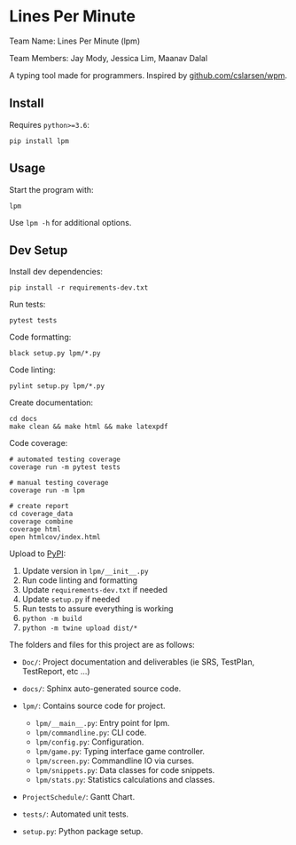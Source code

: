 # Lines Per Minute

Team Name: Lines Per Minute (lpm)

Team Members: Jay Mody, Jessica Lim, Maanav Dalal

A typing tool made for programmers. Inspired by [github.com/cslarsen/wpm](https://github.com/cslarsen/wpm).

## Install
Requires `python>=3.6`:
```
pip install lpm
```

## Usage
Start the program with:
```
lpm
```
Use `lpm -h` for additional options.

## Dev Setup

Install dev dependencies:
```shell
pip install -r requirements-dev.txt
```

Run tests:
```shell
pytest tests
```

Code formatting:
```shell
black setup.py lpm/*.py
```

Code linting:
```shell
pylint setup.py lpm/*.py
```

Create documentation:
```shell
cd docs
make clean && make html && make latexpdf
```

Code coverage:
```shell
# automated testing coverage
coverage run -m pytest tests

# manual testing coverage
coverage run -m lpm

# create report
cd coverage_data
coverage combine
coverage html
open htmlcov/index.html
```

Upload to [PyPI](https://pypi.org/project/lpm/0.0.1/):
1. Update version in `lpm/__init__.py`
2. Run code linting and formatting
3. Update `requirements-dev.txt` if needed
4. Update `setup.py` if needed
5. Run tests to assure everything is working
6. `python -m build`
7. `python -m twine upload dist/*`


The folders and files for this project are as follows:

* `Doc/`: Project documentation and deliverables (ie SRS, TestPlan, TestReport, etc ...)

* `docs/`: Sphinx auto-generated source code.

* `lpm/`: Contains source code for project.
    * `lpm/__main__.py`: Entry point for lpm.
    * `lpm/commandline.py`: CLI code.
    * `lpm/config.py`: Configuration.
    * `lpm/game.py`: Typing interface game controller.
    * `lpm/screen.py`: Commandline IO via curses.
    * `lpm/snippets.py`: Data classes for code snippets.
    * `lpm/stats.py`: Statistics calculations and classes.

* `ProjectSchedule/`: Gantt Chart.

* `tests/`: Automated unit tests.

* `setup.py`: Python package setup.
